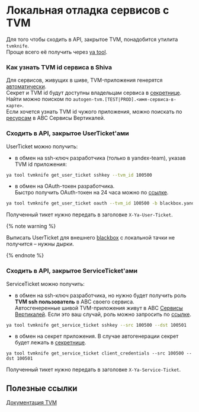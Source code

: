 # Локальная отладка сервисов с TVM

Для того чтобы сходить в API, закрытое TVM, понадобится утилита `tvmknife`.  
Проще всего её получить через [ya tool](https://docs.yandex-team.ru/devtools/intro/quick-start-guide#ya-setup).

### Как узнать TVM id сервиса в Shiva
Для сервисов, живущих в шиве, TVM-приложения генерятся [автоматически](https://docs.yandex-team.ru/classifieds-infra/auto#tvm-resurs).  
Секрет и TVM id будут доступны владельцам сервиса в [секретнице](https://yav.yandex-team.ru/?search=autogen-tvm). Найти можно поиском по `autogen-tvm.[TEST|PROD].<имя-сервиса-в-карте>`.  
Если хочется узнать TVM id чужого приложения, можно поискать по [ресурсам](https://abc.yandex-team.ru/services/verticals/resources/?view=consuming&layout=table&supplier=14&type=47) в ABC Сервисы Вертикалей.


### Сходить в API, закрытое UserTicket'ами

UserTicket можно получить:
- в обмен на ssh-ключ разработчика (только в yandex-team), указав TVM id приложения:
```bash
ya tool tvmknife get_user_ticket sshkey --tvm_id 100500
```
- в обмен на OAuth-токен разработчика.  
Быстро получить OAuth-токен на 24 часа можно по [ссылке](https://oauth.yandex-team.ru/authorize?response_type=token&client_id=6a6b2642d15e49e4b5720158bb67165a).
```bash
ya tool tvmknife get_user_ticket oauth --tvm_id 100500 -b blackbox.yandex-team.ru
```

Полученный тикет нужно передать в заголовке `X-Ya-User-Ticket`.


{% note warning %}

Выписать UserTicket для внешнего [blackbox](https://docs.yandex-team.ru/blackbox/concepts/location) с локальной тачки не получится – нужны дырки.

{% endnote %}

### Сходить в API, закрытое ServiceTicket'ами

ServiceTicket можно получить:
- в обмен на ssh-ключ разработчика, но нужно будет получить роль **TVM ssh пользователь** в ABC своего сервиса.  
Автосгенеренные шивой TVM-приложения живут в ABC [Сервисы Вертикалей](https://abc.yandex-team.ru/services/verticals/resources/?view=consuming&layout=table&supplier=14&type=47). Если это ваш случай, роль можно запросить по [ссылке](https://idm.yandex-team.ru/#rf-role=fRHejUPQ#abc/services/verticals/*/631(fields:()),rf-expanded=fRHejUPQ,rf=1).
```bash
ya tool tvmknife get_service_ticket sshkey --src 100500 --dst 100501
```
- в обмен на секрет приложения. В случае автогенерации секрет будет лежать в [секретнице](https://yav.yandex-team.ru/?search=autogen-tvm).
```
ya tool tvmknife get_service_ticket client_credentials --src 100500 --dst 100501
```

Полученный тикет нужно передать в заголовке `X-Ya-Service-Ticket`.

## Полезные ссылки

[Документация TVM](https://wiki.yandex-team.ru/passport/tvm2)
